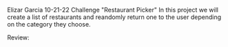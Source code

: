 Elizar Garcia
10-21-22
Challenge "Restaurant Picker"
In this project we will create a list of restaurants and reandomly return one to the user depending on the category they choose.

Review:
